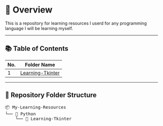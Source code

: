 # 🧭 Overview

This is a repository for learning resources I userd for any programming language I will be learning myself.

---

## 📚 Table of Contents
| No. | Folder Name |
|-----|--------------|
| 1 | [Learning-Tkinter](https://github.com/Akane625/Personal-Projects/tree/main/Python/Learning-Tkinter) |

---

## 📁 Repository Folder Structure
<pre>
📦 My-Learning-Resources
└── 📂 Python
    └── 📂 Learning-Tkinter
</pre>
